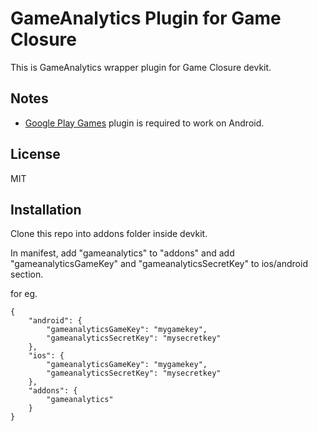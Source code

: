 # GameAnalytics Plugin for Game Closure

This is GameAnalytics wrapper plugin for Game Closure devkit.

## Notes
* [Google Play Games](https://github.com/hashcube/gameplay) plugin is required to work on Android.

## License
MIT

## Installation
Clone this repo into addons folder inside devkit.

In manifest, add "gameanalytics" to "addons" and add "gameanalyticsGameKey" and "gameanalyticsSecretKey" to ios/android section.

for eg.
```
{
    "android": {
        "gameanalyticsGameKey": "mygamekey",
        "gameanalyticsSecretKey": "mysecretkey"
    },
    "ios": {
        "gameanalyticsGameKey": "mygamekey",
        "gameanalyticsSecretKey": "mysecretkey"
    },
    "addons": {
        "gameanalytics"
    }
}
```

